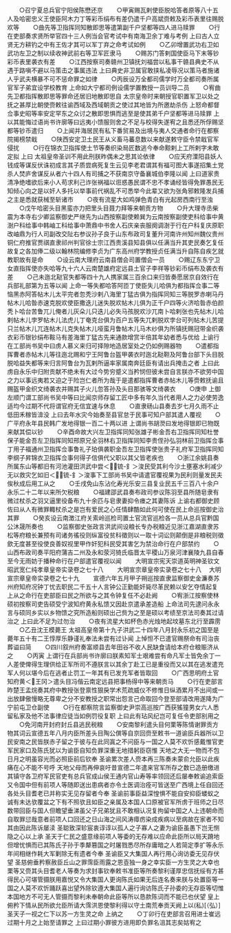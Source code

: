 <!-- { "loadSidebar": true } -->
　　○召宁夏总兵官宁阳侯陈懋还京
　　○甲寅赐瓦剌使臣脱哈答者原等八十五人及哈密忠义王使臣阿木力丁等彩币绢布有差仍遣千户高斌赍敕及彩币表里往赐脱欢等
　　○曲先等卫指挥同知散即思等遣第副千户坚都等四人进马赎罪
　　○行在吏部奏求贤所举官四十三人例当会官考试中有南海卫余丁难与考例  上曰古人立贤无方耕钓之中有王佐才其可以军丁弃之命考试如例
　　○乙卯增置武功右卫如武功左卫之制以续收神武前右等卫军匠隶马
　　○赐苏门答剌国使臣马下末等钞彩币表里袭衣有差
　　○江西按察司奏赣州卫镇抚刘福尝以私事干赣县典史不从遇于路嗔不避以马策击之事属违法  上曰典史非卫属官敢挟私凌辱况以策马者施诸人乎武夫横暴不可不惩命罪之如律
　　○丙辰设万全都司儒学时万全都司奏所属官军子弟宜设学校教育  上命如大宁都司例设儒学置教授一员训导二员
　　○宥曲先卫都指挥散即思等罪命还居旧地散即思自  太宗皇帝时来朝授官职置军卫以处之抚之甚厚比朝使赍敕往谕西域及西域朝贡之使过其地皆为所邀劫杀伤  上怒命都督佥事史昭等率安定罕东之众讨之散即思惧而逃至是使其弟千户坚都等进马赎罪  上以其能悔过语尚书许廓等曰远夷小馈服则舍之不足与校得失遂宥之且悉还所俘赐坚都等钞币遣归
　　○上闻并海居民有私下番贸易及出境与夷人交通者命行在都察院揭榜禁戢
　　○陕西安定卫土民王从义畜马蕃息数以来献遂敕守臣令禁戢官军侵扰
　　○行在锦衣卫指挥使土节等奏织染局匠数逃今奉命黥剌上工所剌字未敢定拟  上曰  太祖皇帝圣训不用此刑朕昨偶未之思其论依律
　　○应天府溧阳县妖人钱成等谋反伏诛初成言其子质尝病死复生云见李老君谓其有福可图大事遂招集土党杀人焚庐舍谋反从者六十四人有司捕之不获南京守备襄城伯李隆以闻  上曰道家贵清净绝嗜欲后来小人苟求利己诈张祸福以诳惑愚民谓不忠不孝诵经皆得免罪愚民无知倾心向之是以奸人多托以举事前代祸乱不可悉举今此辈又欲为张角邪敕隆发兵捕之主是悉就获械至斩诸市
　　○夜有流星大如鸡弹色青白有光起房西南行至浊
　　○戊午哈密头目黑蛮亦力把里头目聂力拜等来朝贡方物
　　○升大理寺丞柴震为本寺右少卿监察御史严继先为山西按察副使赖巽为云南按察副使吏科给事中黄澍户科给事中韩岫工科给事中萧鼎中书舍人石庆亲丧服阕调澍于行在户科复庆原职改岫鼎为行人司副改交阯右参议孙子良于山东布政司复董升河南许州知州魏仪贵州铜仁府推官贾祺直隶祁州判官徐士宗江西贵溪县知县俱以任满当升其吏民奏乞复任故复之各加俸二级以翰林院编修李贞为广东高州府学教授贞任满当升自陈自疾乞就教职故有是命
　　○设云南大理府云南县僧会司置僧会一员
　　○赐辽东东宁卫女直指挥使亦失哈等九十六人云南楚雄府定远县土官子李祥等钞彩币绢布及袭衣有差
　　○己未迤北鞑官失都等四十九人携家属三百余口来归皆奏愿居京自效行在兵部礼部第为五等以闻  上命一等失都哈答阿匝丁使臣失儿哈俱为都指挥佥事二等恼黑赤阿答帖木儿太平完者忽秃沙剌八海里丁猛古俱为指挥同知三等脱罗赤喇马丹帖木儿哈昝赤速克脱欢使臣撒迭儿迷失脱欢帖木儿俱为正千户四等火济哈昝赤伯颜秃卜哈台苦鲁兀儿俺者儿灰朵儿只迭儿必失马孩脱欢沙兀南卜哈剌张也先帖木儿哈剌帖木儿孛罗帖木儿法虎儿丁奄克台俱为百户五等失兀剌脱欢孛台可列帖木儿苦提只兰帖木儿兀连帖木儿克失帖木儿哑蛮月鲁帖木儿马木纱俱为所镇抚赐冠带金织袭衣彩币银钞绢布鞍马有差海里丁猛古先来通款增赏半倍其年幼者悉与优给  上谕行在工部尚书吴中曰虏人慕义来归可择隙地造居室处之仍如例赐器物
　　○遣都指挥曹者赤帖木儿等往迤北赐和宁王阿鲁台盔甲袭衣时迤北鞑靼及阿鲁台部下头目脱脱哈益失都等来归言阿鲁台为瓦剌所逼率家属南奔廷臣有请出兵掩击之者  上曰此虏自永乐中归附贡献不绝未有大过今势穷蹙义当矜悯但彼未尝自言朕亦不欲劳中国之力以事远夷若又迫之于险岂仁者所为哉于是遣都指挥曹者赤帖木儿等赍敕抚谕且赐盔甲金织文绮袭衣并赐其子火儿忽答孙及头目那骇等文绮袭衣
　　○庚申  上御左顺门谓工部尚书吴中等曰比闻京师存留工匠中多有年久当代者用人之力必使劳逸适均今过期不代将谓官府无信宜速与休息
　　○直隶砀山县奏去岁七月久雨不止低田禾稼皆渰没  上曰去年水灾今始奏至县官怠于民事可知户部其遣人覆视
　　○广平府永年县民韩广发地得银一百二十两以进  上谓尚书胡濙曰发地得银即已物既来献其偿以钞
　　○辛酉命故大兴左卫指挥同知张雄子彬金吾右卫指挥同知杜誉保子能金吾左卫指挥同知邢原兄全羽林右卫指挥同知李贵侄孙弘羽林前卫指挥佥事丁用子福通州卫指挥佥事鲁礼子珀俱袭职金吾左卫指挥使张贵子礼府军卫指挥同知李纲子昇锦衣卫指挥佥事何得子信俱代父职以其父皆老疾也
　　○浙江余姚县奏所属东山等都旧有河池灌田洪武中尝＜锍-釒＞浚民受其利今沙土壅塞水利减少无以救灾乞如旧＜锍-釒＞浚事下工部尚书吴中请遣官覆视果为民利则量发民夫俟秋成后用工从之
　　○壬戌免山东沾化寿光乐安三县复业民五千三百八十余户永乐二十二年以来所欠税粮
　　○福建邵武县奏布政司参议陈羽至县所随皂隶有微过杖杀之羽又逼里役备布九十余匹与皂隶妻抑令瘗之其妻陈诉  上谕右都御史顾佐曰从人有微罪輙杖杀之是岂有爱民之心任情肆酷如此何可使在民上命巡按御史治其罪
　　○癸亥设云南澂江府关索岭巡检司置土官流官巡检各一员从总兵官黔国公沐晟所奏也
　　○监察御史张政言洪武间设粮长专办税粮近见浙江嘉湖直隶苏松等府粮长兼预有司诸务徭役则纵富役贫科徵则以一取十词讼则颠倒是非粮税则徵歛无度甚至役使良善奴视里甲作奸犯科民受其害乞为禁治命行在户部禁约
　　○山西布政司奏平阳府蒲吉二州及永和荥河猗氏临晋太平稷山万泉河津襄陵九县自春至今无雨妨于播种命行在户部遣官覆视以闻
　　大明宣宗宪天崇道英明神圣钦文昭武宽仁纯孝章皇帝实录卷之七十八
　　大明宣宗章皇帝实录卷之七十八
　大明宣宗章皇帝实录卷之七十九
　　宣德六年五月甲子朔巡按直隶监察御史金濂奏苏州府知府况钟丁忧去职民二千五十人言钟公正勤能奸毙尽革民赖以安乞夺情起复  上从之命行在吏部臣曰民之所欲与之其令钟复任不必赴阙
　　○宥浙江按察使林硕初按察司吏告硕受宁波知府黄永私馈又因赴京遣承差造船  上命法司先逮问永永言与硕同乡实以乡物馈之究所造船则硕出己赀为之至是硕以考绩至京法司奏其过请治之  上曰此不足为过勿治
　　○夜有流星大如杯色赤光烛地起坟墓东北行至霹雳
　　○乙丑沈王模薨王  太祖高皇帝第十九子洪武二十四年八月封永乐初之国至是薨年五十有二王惇厚乐静谨礼奉法未尝有过讣闻  上悼怛不已遣官赐祭命有司治丧葬谥曰简
　　○四川叙州府奏富顺县去年田谷不收人民缺食请给本府仓粮赈济从之
　　○丙寅  上谓行在兵部尚书许廓曰朕素知军士艰难尝有命凡军士皆免余丁一人差使俾得生理供给正军所司不遵朕言以其余丁赴工已是重役而又以其在逃发遣充军人何以堪今后在逃者止罚工一年其有已发充军者皆取回
　　○广西思明府土官知府黄＜王冈＞遣头目冯偕云南定远县把事杨得中等来朝贡马
　　○行在吏部言昨楚王孟烷奏其府中教授张登禀性狠戾学术荒疏威仪不修惟日纵酒累月不出间或一出放肆傲慢略无尊卑之分不安教授之职常出怨言己命取回今登至部请改用遂降为广宁前屯卫仓副使
　　○行在都察院言监察御史尹崇高巡按广西获猺獞男女六人悉留私家及他不法事律应徒当如例罚役复职  上曰此有玷风纪岂可复任令吏部别用之
　　○免河南开封府封丘县逃民税粮
　　○安南黎利遣头目何栗等陈情谢罪贡方物其词云宣德五年八月内臣所差头目陶公僎等自京回赍至敕书一道谕臣兵器所以卫民安南之民皆朕赤子留之于彼与在此同寘之不问臣与一国之人莫不欢忻感戴惟官吏军民家口及陈氏犹以为谕臣自知负罪深重无地措躬臣窃惟  天地之大无一物而不包日月之明虽容光而必照臣前后钦奉  圣谕累次差人赍本再三陈奏未蒙俞允臣以此疾痛在心不能不号呼  天地父母而再伸哀吁昔宣德二年遣来官军所存之数已造册缴进其镇守各卫府军民官吏有总兵官成山侯王通内官山寿等率领回还后屡奉敕谕追索臣又令国中但有前项人等随即送出患病者亦令土医调治痊可皆送至广西境上任自回还各处头目耆老已并称实无见存留者今奉  圣谕前事臣益深惶惧不能自安抑臣蝼蚁之诚有未达欤覆盆之下有不照欤且如臣之亲属及本国人口原被官军所虏于班师之日尽数带回臣与国人但瞻望垂涕虽父子兄弟犹且不敢相认况复拘留中国之人上违朝命而自取罪愆哉意者前项人口回还之日山海之间风涛瘴疠染成疾病以至病故在家者不知其由因此陈诉屡渎  圣聪致深轸宸衷谆谆以孤人之子寡人之妻为谕臣虽愚下岂无恻隐之心以上承  圣天于仁民之盛意缘前项人等委的无存难以应命此臣所以局天蹐地但增忧惧而已其陈氏子孙于季犛篡国之时屠戮悉尽所存庸暗之人若简定季扩等永乐年间相继作耗大军剿除无有遗者今奉  圣谕臣又大集国人再行用心询访委无见存伏望  圣慈俯垂矜察赦臣丘山之罪霈臣雨露之恩壴独一身之幸实臣一方生灵之大幸也栗等又赍其头目耆老人等奏为求封事钦奉敕书准臣等所奏黎利谨厚忠信抚绥有方甚得民心可堪管摄朕用嘉悦又令大集国人更询陈氏如果无后连名奏来朕与处置臣等一国之人莫不欢忻踊跃喜出望外除钦遵大集国人遍行询访陈氏子孙委的无存臣等切惟本国地方不可无人管摄而黎利未奉朝命此臣等所以恳款陈词而不能已也伏望  皇上俯矜下情从民所欲允臣所请大霈洪恩使黎利得以守土南荒奉贡天阙上以(私)[（弘）]  圣天子一视之仁下以苏一方生灵之命  上纳之
　　○丁卯行在吏部言召用进士崔远过期十月之上始至请罪之  上曰过期小罪彼方进用即负罪名沮其志矣姑宥之
